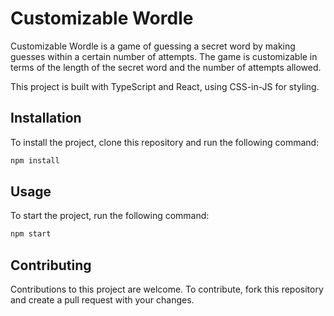 # Customizable Wordle

Customizable Wordle is a game of guessing a secret word by making guesses within a certain number of attempts. The game is customizable in terms of the length of the secret word and the number of attempts allowed.

This project is built with TypeScript and React, using CSS-in-JS for styling.

## Installation

To install the project, clone this repository and run the following command:

```sh
npm install
```

## Usage

To start the project, run the following command:

```sh
npm start
```

## Contributing

Contributions to this project are welcome. To contribute, fork this repository and create a pull request with your changes.

